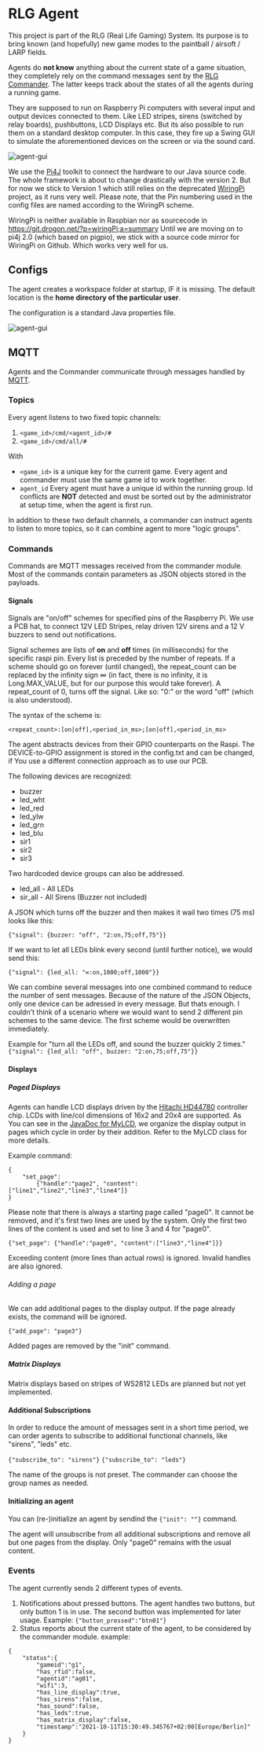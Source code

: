 # RLG Agent
This project is part of the RLG (Real Life Gaming) System. Its purpose is to bring known (and hopefully) new game modes to the paintball / airsoft / LARP fields.

Agents do **not know** anything about the current state of a game situation, they completely rely on the command messages sent by the [RLG Commander](https://github.com/tloehr/rlgcommander). The latter keeps track about the states of all the agents during a running game.

They are supposed to run on Raspberry Pi computers with several input and output devices connected to them. Like LED stripes, sirens (switched by relay boards), pushbuttons, LCD Displays etc. But its also possible to run them on a standard desktop computer. In this case, they fire up a Swing GUI to simulate the aforementioned devices on the screen or via the sound card. 

![agent-gui](src/main/resources/docs/agent-gui.png)

We use the [Pi4J](https://pi4j.com/) toolkit to connect the hardware to our Java source code. The whole framework is about to change drastically with the version 2. But for now we stick to Version 1 which still relies on the deprecated [WiringPi](http://wiringpi.com/) project, as it runs very well. Please note, that the Pin numbering used in the config files are named according to the WiringPi scheme.

WiringPi is neither available in Raspbian nor as sourcecode in https://git.drogon.net/?p=wiringPi;a=summary
Until we are moving on to pi4j 2.0 (which based on pigpio), we stick with a source code mirror for WiringPi on Github. Which works very well for us.

## Configs
The agent creates a workspace folder at startup, IF it is missing. The default location is the **home directory of the particular user**.

The configuration is a standard Java properties file.  

![agent-gui](src/main/resources/docs/config-txt.png)

## MQTT
Agents and the Commander communicate through messages handled by [MQTT](https://en.wikipedia.org/wiki/MQTT).

### Topics
Every agent listens to two fixed topic channels:

1. `<game_id>/cmd/<agent_id>/#`
2. `<game_id>/cmd/all/#`

With 
- `<game_id>` is a unique key for the current game. Every agent and commander must use the same game id to work together.
- `agent_id` Every agent must have a unique id within the running group. Id conflicts are **NOT** detected and must be sorted out by the administrator at setup time, when the agent is first run.

In addition to these two default channels, a commander can instruct agents to listen to more topics, so it can combine agent to more "logic groups".

### Commands
Commands are MQTT messages received from the commander module. Most of the commands contain parameters as JSON objects stored in the payloads.

#### Signals
Signals are "on/off" schemes for specified pins of the Raspberry Pi. We use a PCB hat, to connect 12V LED Stripes, relay driven 12V sirens and a 12 V buzzers to send out notifications.

Signal schemes are lists of **on** and **off** times (in milliseconds) for the specific raspi pin. Every list is preceded by the number of repeats. If a scheme should go on forever (until changed), the repeat_count can be replaced by the infinity sign ∞ (in fact, there is no infinity, it is Long.MAX_VALUE, but for our purpose this would take forever). A repeat_count of 0, turns off the signal. Like so: "0:" or the word "off" (which is also understood).

The syntax of the scheme is:

```
<repeat_count>:[on|off],<period_in_ms>;[on|off],<period_in_ms>
```

The agent abstracts devices from their GPIO counterparts on the Raspi. The DEVICE-to-GPIO assignment is stored in the config.txt and can be changed, if You use a different connection approach as to use our PCB.

The following devices are recognized:
- buzzer
- led_wht
- led_red
- led_ylw
- led_grn
- led_blu
- sir1
- sir2
- sir3

Two hardcoded device groups can also be addressed.
- led_all - All LEDs
- sir_all - All Sirens (Buzzer not included)

A JSON which turns off the buzzer and then makes it wail two times (75 ms) looks like this:

`{"signal": {buzzer: "off", "2:on,75;off,75"}}`

If we want to let all LEDs blink every second (until further notice), we would send this:

`{"signal": {led_all: "∞:on,1000;off,1000"}}`

We can combine several messages into one combined command to reduce the number of sent messages. Because of the nature of the JSON Objects, only one device can be adressed in every message. But thats enough. I couldn't think of a scenario where we would want to send 2 different pin schemes to the same device. The first scheme would be overwritten immediately. 

Example for "turn all the LEDs off, and sound the buzzer quickly 2 times."
`{"signal": {led_all: "off", buzzer: "2:on,75;off,75"}}`

#### Displays
##### Paged Displays
Agents can handle LCD displays driven by the [Hitachi HD44780](https://en.wikipedia.org/wiki/Hitachi_HD44780_LCD_controller) controller chip. LCDs with line/col dimensions of 16x2 and 20x4 are supported. As You can see in the [JavaDoc for MyLCD](https://github.com/tloehr/rlgagent/blob/main/src/main/java/de/flashheart/rlgagent/hardware/abstraction/MyLCD.java), we organize the display output in pages which cycle in order by their addition. Refer to the MyLCD class for more details.

Example command:
```
{
    "set_page":
        {"handle":"page2", "content":["line1","line2","line3","line4"]}
}
```

Please note that there is always a starting page called "page0". It cannot be removed, and it's first two lines are used by the system. Only the first two lines of the content is used and set to line 3 and 4 for "page0".

`{"set_page": {"handle":"page0", "content":["line3","line4"]}}`

Exceeding content (more lines than actual rows) is ignored. Invalid handles are also ignored.

###### Adding a page
We can add additional pages to the display output. If the page already exists, the command will be ignored.

`{"add_page": "page3"}`

Added pages are removed by the "init" command.

##### Matrix Displays
Matrix displays based on stripes of WS2812 LEDs are planned but not yet implemented.

#### Additional Subscriptions
In order to reduce the amount of messages sent in a short time period, we can order agents to subscribe to additional functional channels, like "sirens", "leds" etc.

`{"subscribe_to": "sirens"}`
`{"subscribe_to": "leds"}`

The name of the groups is not preset. The commander can choose the group names as needed.

#### Initializing an agent
You can (re-)initialize an agent by sendind the `{"init": ""}` command.

The agent will unsubscribe from all additional subscriptions and remove all but one pages from the display. Only "page0" remains with the usual content.

### Events
The agent currently sends 2 different types of events.
1. Notifications about pressed buttons. The agent handles two buttons, but only button 1 is in use. The second button was implemented for later usage. Example: `{"button_pressed":"btn01"}`
2. Status reports about the current state of the agent, to be considered by the commander module. example:
```
{
    "status":{
        "gameid":"g1",
        "has_rfid":false,
        "agentid":"ag01",
        "wifi":3,
        "has_line_display":true,
        "has_sirens":false,
        "has_sound":false,
        "has_leds":true,
        "has_matrix_display":false,
        "timestamp":"2021-10-11T15:30:49.345767+02:00[Europe/Berlin]"
    }
}
``` 

